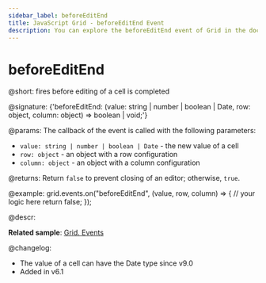 ```yaml
---
sidebar_label: beforeEditEnd
title: JavaScript Grid - beforeEditEnd Event 
description: You can explore the beforeEditEnd event of Grid in the documentation of the DHTMLX JavaScript UI library. Browse developer guides and API reference, try out code examples and live demos, and download a free 30-day evaluation version of DHTMLX Suite.
---
```


# beforeEditEnd

@short: fires before editing of a cell is completed

@signature: {'beforeEditEnd: (value: string | number | boolean | Date, row: object, column: object) => boolean | void;'}

@params:
The callback of the event is called with the following parameters:

- `value: string | number | boolean | Date` - the new value of a cell
- `row: object` - an object with a row configuration
- `column: object` - an object with a column configuration

@returns:
Return `false` to prevent closing of an editor; otherwise, `true`.

@example:
grid.events.on("beforeEditEnd", (value, row, column) => {
    // your logic here
    return false;
});

@descr:


**Related sample**: [Grid. Events](https://snippet.dhtmlx.com/9zeyp4ds)

@changelog:
- The value of a cell can have the Date type since v9.0 
- Added in v6.1

